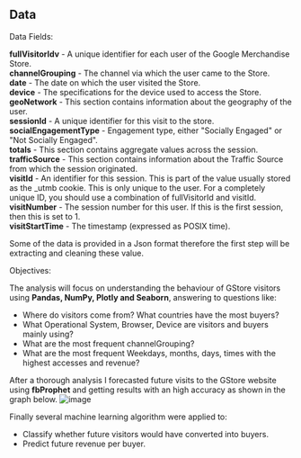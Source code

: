 

## Data

Data Fields:  

**fullVisitorIdv** - A unique identifier for each user of the Google Merchandise Store.  
**channelGrouping** - The channel via which the user came to the Store.  
**date** - The date on which the user visited the Store.  
**device** - The specifications for the device used to access the Store.  
**geoNetwork** - This section contains information about the geography of the user.  
**sessionId** - A unique identifier for this visit to the store.  
**socialEngagementType** - Engagement type, either "Socially Engaged" or "Not Socially Engaged".  
**totals** - This section contains aggregate values across the session.  
**trafficSource** - This section contains information about the Traffic Source from which the session originated.  
**visitId** - An identifier for this session. This is part of the value usually stored as the _utmb cookie. This is only unique to the user. For a completely unique ID, you should use a combination of fullVisitorId and visitId.  
**visitNumber** - The session number for this user. If this is the first session, then this is set to 1.  
**visitStartTime** - The timestamp (expressed as POSIX time).  

Some of the data is provided in a Json format therefore the first step will be extracting and cleaning these value. 

Objectives:  

The analysis will focus on understanding the behaviour of GStore visitors using **Pandas, NumPy, Plotly and Seaborn**, answering to questions like:

- Where do visitors come from? What countries have the most buyers?
- What Operational System, Browser, Device are visitors and buyers mainly using?
- What are the most frequent channelGrouping?
- What are the most frequent Weekdays, months, days, times with the highest accesses and revenue?

After a thorough analysis I forecasted future visits to the GStore website using **fbProphet** and getting results with an high accuracy as shown in the graph below. 
![image](https://user-images.githubusercontent.com/73824871/115701846-83514600-a368-11eb-8f78-408439e70fe4.png)

Finally several machine learning algorithm were applied to:  
- Classify whether future visitors would have converted into buyers.
- Predict future revenue per buyer.
